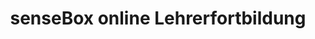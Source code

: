 ---
place: "Münster"
title: "senseBox online Lehrerfortbildung"
description: "Kostenlose online Fortbildung \"Einsatz von Mikrocontrollern im Unterricht - Programmieren lernen und Messgeräte bauen mit der senseBox\". Anmeldung unter <a href=\"/fortbildung\">sensebox.de/fortbildung</a>"
starting-date: 2020-09-18
time: "14:00-16:00"
ending-date: 2020-09-18
---